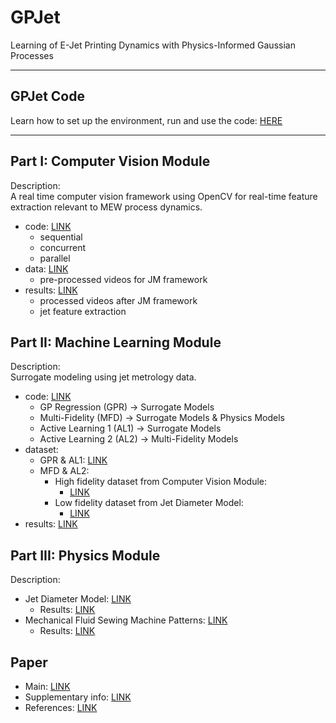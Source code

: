 # GPJet

Learning of E-Jet Printing Dynamics with Physics-Informed Gaussian Processes

<hr>

## GPJet Code
Learn how to set up the environment, run and use the code: [HERE](code/README.md)

<hr>

## Part I: Computer Vision Module

Description:<br>
A real time computer vision framework using OpenCV for 
real-time feature extraction relevant to MEW process dynamics.

- code: [LINK](code/computer-vision-module/code)
    - sequential
    - concurrent 
    - parallel
- data: [LINK](https://drive.google.com/drive/folders/1T5KFV0BZIe3SvaFVtMDVANbrJmCn5hfI?usp=sharing)
    - pre-processed videos for JM framework 
- results: [LINK](https://drive.google.com/drive/folders/1Dl1Jc7Z1xCP-lMfqmkhcrHiPVb4ccRSV?usp=sharing)
    - processed videos after JM framework
    - jet feature extraction
  
## Part II: Machine Learning Module

Description:<br>
Surrogate modeling using jet metrology data.

- code: [LINK](code/machine-learning-module)
  - GP Regression (GPR) -> Surrogate Models
  - Multi-Fidelity (MFD) -> Surrogate Models & Physics Models
  - Active Learning 1 (AL1) -> Surrogate Models
  - Active Learning 2 (AL2)  -> Multi-Fidelity Models
- dataset:
  - GPR & AL1: [LINK](https://drive.google.com/drive/folders/1tFHWmyanFhN-GnEjM4IRvT9cyAWBOr6z?usp=sharing)
  - MFD & AL2: 
    - High fidelity dataset from Computer Vision Module:
      - [LINK](https://drive.google.com/drive/folders/1tFHWmyanFhN-GnEjM4IRvT9cyAWBOr6z?usp=sharing)
    - Low fidelity dataset from Jet Diameter Model:
      - [LINK](https://drive.google.com/drive/folders/1ECz8zNblBrMCLsar_Xa_uMdPCE_7fHOt?usp=sharing)
- results: [LINK](gpr/results)

## Part III: Physics Module

Description:<br>

- Jet Diameter Model: [LINK](code/physics-module/)
  - Results: [LINK](https://drive.google.com/drive/folders/1ECz8zNblBrMCLsar_Xa_uMdPCE_7fHOt?usp=sharing)
- Mechanical Fluid Sewing Machine Patterns: [LINK](code/physics-module)
  - Results: [LINK](https://drive.google.com/drive/folders/12BEIVG5AojBvJAgc5FIWn1XFlJVCJ3dS?usp=sharing)

## Paper

- Main: [LINK](manuscript)
- Supplementary info: [LINK](https://drive.google.com/drive/folders/1DnewBwvhkdmO_0lkEcNFUemIIDVtPgUk?usp=sharing)
- References: [LINK](https://app.readcube.com/library/3514bc4d-096b-4da5-a4cf-22f13e9075c1/all)